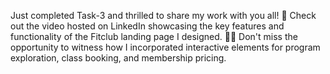 Just completed Task-3 and thrilled to share my work with you all! 💼 Check out the video hosted on LinkedIn showcasing the key features and functionality of the Fitclub landing page
I designed. 🏋️‍♂️ Don't miss the opportunity to witness how I incorporated interactive elements for program exploration, class booking, and membership pricing.
